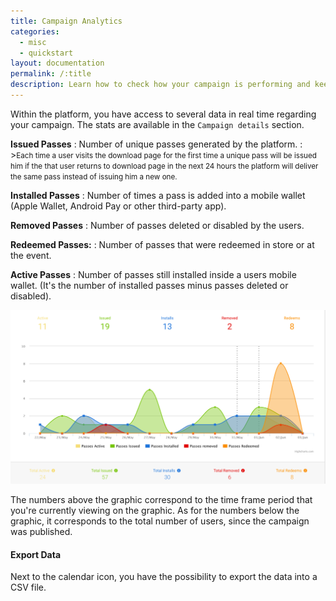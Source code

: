 ```yaml
---
title: Campaign Analytics
categories:
  - misc
  - quickstart
layout: documentation
permalink: /:title
description: Learn how to check how your campaign is performing and keep an eye on key metrics.
---
```


Within the platform, you have access to several data in real time regarding your campaign.
The stats are available in the `Campaign details` section.

**Issued Passes**
  : Number of unique passes generated by the platform.
  : ><small>Each time a user visits the download page for the first time a unique pass will be issued him if the that user returns to download page in the next 24 hours the platform will deliver the same pass instead of issuing him a new one.</small>

**Installed Passes**
  : Number of times a pass is added into a mobile wallet (Apple Wallet, Android Pay or other third-party app).

**Removed Passes**
  : Number of passes deleted or disabled by the users.

**Redeemed Passes:**
  : Number of passes that were redeemed in store or at the event.

**Active Passes**
  : Number of passes still installed inside a users mobile wallet. (It's the number of installed passes minus passes deleted or disabled).

![imagem1](/assets/images/campaign-analytics.png)

The numbers above the graphic correspond to the time frame period that you're currently viewing on the graphic.
As for the numbers below the graphic, it corresponds to the total number of users, since the campaign was published.

#### Export Data
Next to the calendar icon, you have the possibility to export the data into a CSV file.
